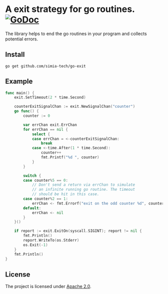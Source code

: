 # A exit strategy for go routines. [![GoDoc](https://godoc.org/github.com/simia-tech/go-exit?status.svg)](http://godoc.org/github.com/simia-tech/go-exit)

The library helps to end the go routines in your program and collects potential errors.

## Install

`go get github.com/simia-tech/go-exit`

## Example

```go
func main() {
	exit.SetTimeout(2 * time.Second)

	counterExitSignalChan := exit.NewSignalChan("counter")
	go func() {
		counter := 0

		var errChan exit.ErrChan
		for errChan == nil {
			select {
			case errChan = <-counterExitSignalChan:
				break
			case <-time.After(1 * time.Second):
				counter++
				fmt.Printf("%d ", counter)
			}
		}

		switch {
		case counter%5 == 0:
			// Don't send a return via errChan to simulate
			// an infinite running go routine. The timeout
			// should be hit in this case.
		case counter%2 == 1:
			errChan <- fmt.Errorf("exit on the odd counter %d", counter)
		default:
			errChan <- nil
		}
	}()

	if report := exit.ExitOn(syscall.SIGINT); report != nil {
		fmt.Println()
		report.WriteTo(os.Stderr)
		os.Exit(-1)
	}
	fmt.Println()
}
```

## License

The project is licensed under [Apache 2.0](http://www.apache.org/licenses).
